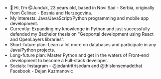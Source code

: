 - 👋 Hi, I’m @Junduk, 23 years old, based in Novi Sad - Serbia, originally from Čelinac - Bosnia and Herzegovina.
- My interests: Java/JavaScript/Python programming and mobile app development.
- Currently: Expanding my knowledge in Python and just successfully defended my Bachelor thesis on "Geoportal development using React and OpenLayers libraries".
- Short-future plan: Learn a lot more on databases and participate in any Java/Python projects.
- Long-future plan: Master Python and get in the waters of Front-end development to become a Full-stack developer.
- Socials: Instagram - @jedantritrisedam and @thislensemadethat
           Facebook - Dejan Kuzmanovic

<!---
Junduk/Junduk is a ✨ special ✨ repository because its `README.md` (this file) appears on your GitHub profile.
You can click the Preview link to take a look at your changes.
--->
